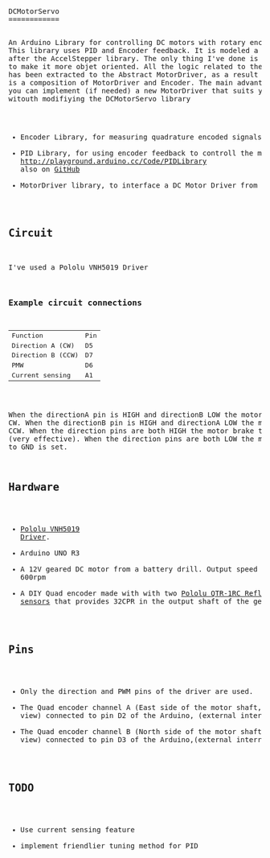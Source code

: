 <html>
  <head>
    <meta content="text/html; charset=windows-1252" http-equiv="content-type">
    <link rel="alternate stylesheet" type="text/css" href="resource://gre-resources/plaintext.css"
      title="Ajustar líneas largas">
  </head>
  <body>
    <pre>DCMotorServo
============

An Arduino Library for controlling DC motors with rotary encoders. This library uses PID and Encoder feedback. It is modeled a little bit after the AccelStepper library.
The only thing I've done is to modify [julester23/DCMotorServo](https://github.com/julester23/DCMotorServo) to make it more objet oriented. All the logic related to the MotorDriver has been extracted to the Abstract MotorDriver, as a result DCMotorServo is a composition of MotorDriver and Encoder. The main advantage is that you can implement (if needed) a new MotorDriver that suits your needs witouth modifiying the DCMotorServo library

 * Encoder Library, for measuring quadrature encoded signals from http://www.pjrc.com/teensy/td_libs_Encoder.html
 * PID Library, for using encoder feedback to controll the motor from http://playground.arduino.cc/Code/PIDLibrary  also on [GitHub](https://github.com/br3ttb/Arduino-PID-Library)
 * MotorDriver library, to interface a DC Motor Driver from https://github.com/soliedra/MotorDriver

Circuit
-------
I've used a Pololu VNH5019 Driver

### Example circuit connections
<table>
<tr><td>Function</td><td>Pin</td></tr>
<tr><td>Direction A (CW) </td><td>D5</td></tr>
<tr><td>Direction B (CCW) </td><td>D7</td></tr>
<tr><td>PMW</td><td>D6</td></tr>
<tr><td>Current sensing</td><td>A1</td></tr>
</table>

When the directionA pin is HIGH and directionB LOW the motor turns CW.
When the directionB pin is HIGH and directionA LOW the motor turns CCW.
When the direction pins are both HIGH the motor brake to Vcc is set (very effective).
When the direction pins are both LOW the motor brake to GND is set.
  
Hardware
--------
 * [Pololu VNH5019 Driver](https://www.pololu.com/product/1451).
 * Arduino UNO R3
 * A 12V geared DC motor from a battery drill. Output speed approx 600rpm
 * A DIY Quad encoder made with with two [Pololu QTR-1RC Reflectance sensors](https://www.pololu.com/product/2459) that provides 32CPR in the output shaft of the gearbox.
 
Pins
----
 * Only the direction and PWM pins of the driver are used.
 * The Quad encoder channel A (East side of the motor shaft, front view) connected to pin D2 of the Arduino, (external interrupt)
 * The Quad encoder channel B (North side of the motor shaft, front view) connected to pin D3 of the Arduino,(external interrupt)
  
TODO
----
 * Use current sensing feature 
 * implement friendlier tuning method for PID
</pre>
  </body>
</html>
